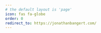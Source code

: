 ```yaml
---
# the default layout is 'page'
icon: fas fa-globe
order: 0
redirect_to: https://jonathanbangert.com/
---
```


